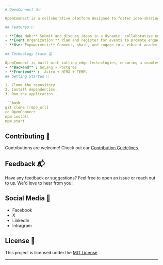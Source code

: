 ```yaml
--- 
# OpenConnect 🌐💡

OpenConnect is a collaborative platform designed to foster idea-sharing and networking within the Open University of Sri Lanka community. 🚀

## Features 🌟

- **Idea Hub:** Submit and discuss ideas in a dynamic, collaborative environment.
- **Event Organization:** Plan and register for events to promote engagement.
- **User Empowerment:** Connect, share, and engage in a vibrant academic space.
  
## Technology Stack 💻

OpenConnect is built with cutting-edge technologies, ensuring a seamless and innovative user experience. 🛠️
- **Backend** : GoLang + Postgres
- **Frontend** :  Astro + HTMX + TEMPL
## Getting Started 🚀

1. Clone the repository.
2. Install dependencies.
3. Run the application.

```bash
git clone [repo_url]
cd OpenConnect
npm install
npm start
```

## Contributing 🤝

Contributions are welcome! Check out our [Contribution Guidelines](CONTRIBUTING.md).

## Feedback 📬

Have any feedback or suggestions? Feel free to open an issue or reach out to us. We'd love to hear from you!

## Social Media 🔗

- Facebook
- X
- LinkedIn
- Intragram

## License 📄


This project is licensed under the [MIT License](LICENSE.md).

---
```

